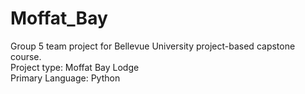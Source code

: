 # Moffat_Bay
Group 5 team project for Bellevue University project-based capstone course.  
Project type: Moffat Bay Lodge  
Primary Language: Python  
